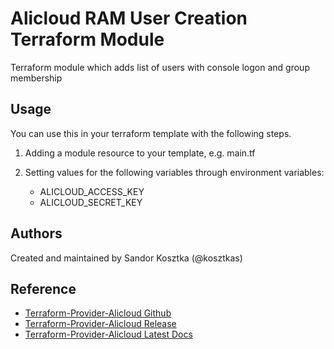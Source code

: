 Alicloud RAM User Creation Terraform Module
===

Terraform module which adds list of users with console logon and group membership

Usage
-----
You can use this in your terraform template with the following steps.

1. Adding a module resource to your template, e.g. main.tf

2. Setting values for the following variables through environment variables:

    - ALICLOUD_ACCESS_KEY
    - ALICLOUD_SECRET_KEY
    
Authors
-------
Created and maintained by Sandor Kosztka (@kosztkas)

Reference
---------
* [Terraform-Provider-Alicloud Github](https://github.com/alibaba/terraform-provider)
* [Terraform-Provider-Alicloud Release](https://github.com/alibaba/terraform-provider/releases)
* [Terraform-Provider-Alicloud Latest Docs](http://47.95.33.19:4567/docs/providers/alicloud/)
